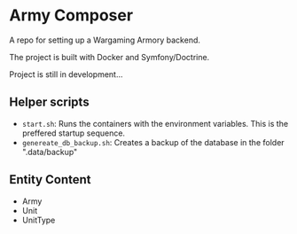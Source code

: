 # Army Composer
A repo for setting up a Wargaming Armory backend.

The project is built with Docker and Symfony/Doctrine.

Project is still in development...

## Helper scripts
* `start.sh`: Runs the containers with the environment variables. This is the preffered startup sequence.
* `genereate_db_backup.sh`: Creates a backup of the database in the folder ".data/backup"

## Entity Content
* Army
* Unit
* UnitType